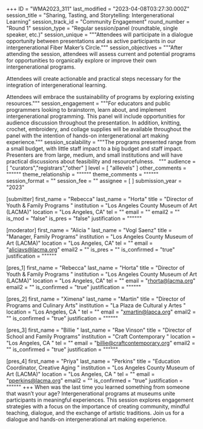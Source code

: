 +++
ID = "WMA2023_311"
last_modified = "2023-04-08T03:27:30.000Z"
session_title = "Sharing, Tasting, and Storytelling: Intergenerational Learning"
session_track_id = "Community Engagement"
round_number = "Round 1"
session_type = "Regular session/panel (roundtable, single speaker, etc.)"
session_unique = """Attendees will participate in a dialogue opportunity between presentations and as active participants in our intergenerational Fiber Maker’s Circle."""
session_objectives = """After attending the session, attendees will assess current and potential programs for opportunities to organically explore or improve their own intergenerational programs. 

Attendees will create actionable and practical steps necessary for the integration of intergenerational learning.

Attendees will embrace the sustainability of programs by exploring existing resources."""
session_engagement = """For educators and public programmers looking to brainstorm, learn about, and implement  intergenerational programming. This panel will include opportunities for audience discussion throughout the presentation. In addition, knitting, crochet, embroidery, and collage supplies will be available throughout the panel with the intention of hands-on intergenerational art making experience."""
session_scalability = """The programs presented range from a small budget, with little staff impact to a big budget and staff impact. Presenters are from large, medium, and small institutions and will have practical discussions about feasibility and resourcefulness.   
"""
audience = [ "curators","registrars","other" ]
level = [ "alllevels" ]
other_comments = """"""
theme_relationship = """"""
theme_comments = """"""
session_format = ""
session_fee = ""
assignee = [  ]
submission_year = "2023"

[submitter]
first_name = "Rebecca"
last_name = "Horta"
title = "Director of Youth & Family Programs "
institution = "Los Angeles County Museum of Art (LACMA)"
location = "Los Angeles, CA"
tel = ""
email = ""
email2 = ""
is_mod = "false"
is_pres = "false"
justification = """"""

[moderator]
first_name = "Alicia "
last_name = "Vogl Saenz"
title = "Manager, Family Programs"
institution = "Los Angeles County Museum of Art (LACMA)"
location = "Los Angeles, CA"
tel = ""
email = "aliciavs@lacma.org"
email2 = ""
is_pres = ""
is_confirmed = "true"
justification = """"""

[pres_1]
first_name = "Rebecca"
last_name = "Horta"
title = "Director of Youth & Family Programs "
institution = "Los Angeles County Museum of Art (LACMA)"
location = "Los Angeles, CA"
tel = ""
email = "rhorta@lacma.org"
email2 = ""
is_confirmed = "true"
justification = """"""

[pres_2]
first_name = "Ximena"
last_name = "Martin"
title = "Director of Programs and Culinary Arts"
institution = "La Plaza de Cultural y Artes "
location = "Los Angeles, CA "
tel = ""
email = "xmartin@lapca.org"
email2 = ""
is_confirmed = "true"
justification = """"""

[pres_3]
first_name = "Billie "
last_name = "Rae Vinson"
title = "Director of School and Family Programs"
institution = "Craft Contemporary "
location = "Los Angeles, CA "
tel = ""
email = "billie@craftcontemporary.org"
email2 = ""
is_confirmed = "true"
justification = """"""

[pres_4]
first_name = "Priya"
last_name = "Perkins"
title = "Education Coordinator, Creative Aging "
institution = "Los Angeles County Museum of Art (LACMA)"
location = "Los Angeles, CA "
tel = ""
email = "pperkins@lacma.org"
email2 = ""
is_confirmed = "true"
justification = """"""
+++
When was the last time you learned something from someone that wasn’t your age? Intergenerational programs at museums unite participants in meaningful experiences. This session explores engagement strategies with a focus on the importance of creating community, mindful teaching, dialogue, and the exchange of artistic traditions. Join us for a dialogue and hands-on intergenerational art making experience.  
